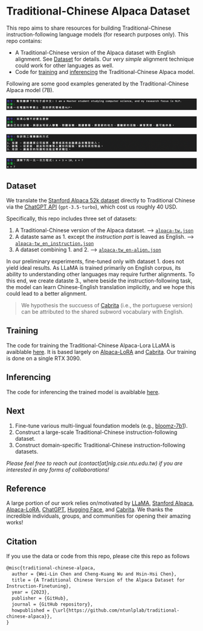 # Traditional-Chinese Alpaca Dataset

This repo aims to share resources for building Traditional-Chinese instruction-following language models (for research purposes only). This repo contains:
  - A Traditional-Chinese version of the Alpaca dataset with English alignment. See [Dataset](#dataset) for details. Our *very simple* alignment technique could work for other languages as well.
  - Code for [training](#training) and [inferencing](#inferencing) the Traditional-Chinese Alpaca model.

Following are some good examples generated by the Traditional-Chinese Alpaca model (7B).

![image](examples/example-1.png)

![image](examples/example-2.png)

![image](examples/example-3.png)

![image](examples/example-4.png)


## Dataset <a name="dataset"></a>
We translate the [Stanford Alpaca 52k dataset](https://github.com/tatsu-lab/stanford_alpaca/blob/main/alpaca_data.json) directly to Traditional Chinese via the [ChatGPT API](https://platform.openai.com/docs/guides/chat) (```gpt-3.5-turbo```), which cost us roughly 40 USD.

Specifically, this repo includes three set of datasets:
1.  A Traditional-Chinese version of the Alpaca dataset. --> [```alpaca-tw.json```](data/alpaca-tw.json)
2.  A dataste same as 1. except the *instruction part* is leaved as English. --> [```alpaca-tw_en_instruction.json```](data/alpaca-tw_en_instruction.json)
3.  A dataset combining 1. and 2. --> [```alpaca-tw_en-align.json```](data/alpaca-tw_en-align.json)

In our preliminary experiments, fine-tuned only with dataset 1. does not yield ideal results.
As LLaMA is trained primarily on English corpus, its ability to understanding other languages may require further alignments.
To this end, we create dataste 3., where beside the instruction-following task, the model can learn Chinese-English translation implicitly, and we hope this could lead to a better alignment.
> We hypothesis the succuess of [Cabrita](https://github.com/22-hours/cabrita) (i.e., the portuguese version) can be attributed to the shared subword vocabulary with English.

## Training <a name="training"></a>
The code for training the Traditional-Chinese Alpaca-Lora LLaMA is avaiblable [here](code/finetune.py).
It is based largely on [Alpaca-LoRA](https://github.com/tloen/alpaca-lora) and [Cabrita](https://github.com/22-hours/cabrita).
Our training is done on a single RTX 3090.

## Inferencing <a name="inferencing"></a>
The code for inferencing the trained model is avaiblable [here](code/inference.py).

## Next
1. Fine-tune various multi-lingual foundation models (e.g., [bloomz-7b1](https://huggingface.co/bigscience/bloomz-7b1)).
2. Construct a large-scale Traditional-Chinese instruction-following dataset. 
2. Construct domain-specific Traditional-Chinese instruction-following datasets.

*Please feel free to reach out (contact[at]nlg.csie.ntu.edu.tw) if you are interested in any forms of collaborations!*

## Reference
A large portion of our work relies on/motivated by [LLaMA](https://arxiv.org/abs/2302.13971), [Stanford Alpaca](https://github.com/tatsu-lab/stanford_alpaca), [Alpaca-LoRA](https://github.com/tloen/alpaca-lora), [ChatGPT](https://openai.com/blog/chatgpt), [Hugging Face](https://huggingface.co/), and [Cabrita](https://github.com/22-hours/cabrita).
We thanks the incredible individuals, groups, and communities for opening their amazing works!

## Citation
If you use the data or code from this repo, please cite this repo as follows
```
@misc{traditional-chinese-alpaca,
  author = {Wei-Lin Chen and Cheng-Kuang Wu and Hsin-Hsi Chen},
  title = {A Traditional Chinese Version of the Alpaca Dataset for Instruction-Finetuning},
  year = {2023},
  publisher = {GitHub},
  journal = {GitHub repository},
  howpublished = {\url{https://github.com/ntunlplab/traditional-chinese-alpaca}},
}
```
